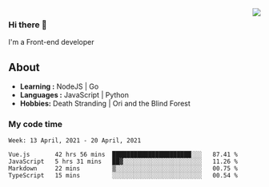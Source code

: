 <img align='right' src="https://github-readme-stats.vercel.app/api?username=strugglebak&show_icons=true">

### Hi there 👋

I'm a Front-end developer

## About

-  **Learning :** NodeJS | Go
-  **Languages :** JavaScript | Python
-  **Hobbies:** Death Stranding | Ori and the Blind Forest

### My code time

<!--START_SECTION:waka-->
```text
Week: 13 April, 2021 - 20 April, 2021

Vue.js       42 hrs 56 mins  ██████████████████████░░░   87.41 % 
JavaScript   5 hrs 31 mins   ██▓░░░░░░░░░░░░░░░░░░░░░░   11.26 % 
Markdown     22 mins         ▒░░░░░░░░░░░░░░░░░░░░░░░░   00.75 % 
TypeScript   15 mins         ░░░░░░░░░░░░░░░░░░░░░░░░░   00.54 % 
```
<!--END_SECTION:waka-->
